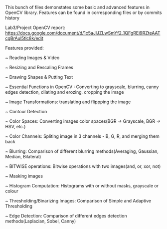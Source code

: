 This bunch of files demonstates some basic and advanced features in OpenCV library. Features can be found in corresponding files or by commits history

Lab3/Project OpenCV report: https://docs.google.com/document/d/1c5aJlJZLwSmYf2_1QFgREi9RZteAATcgBrAul5tlc8k/edit

Features provided:

  ~ Reading Images & Video
  
  ~ Resizing and Rescaling Frames
  
  ~ Drawing Shapes & Putting Text
  
  ~ Essential Functions in OpenCV : Converting to grayscale, blurring, canny edges detection, dilating and erozing, cropping the image
  
  ~ Image Transformations: translating and flippping the image
  
  ~ Contour Detection
  
  ~ Color Spaces: Converting images color spaces(BGR -> Grayscale, BGR -> HSV, etc.)
  
  ~ Color Channels: Spliting image in 3 channels - B, G, R, and merging them back
  
  ~ Blurring: Comparison of different blurring methods(Averaging, Gaussian, Median, Bilateral)
  
  ~ BITWISE operations: Bitwise operations with two images(and, or, xor, not)
  
  ~ Masking images
  
  ~ Histogram Computation: Histograms with or without masks, grayscale or colour
  
  ~ Thresholding/Binarizing Images: Comparison of Simple and Adaptive Thresholding
  
  ~ Edge Detection: Comparison of different edges detection methods(Laplacian, Sobel, Canny)
